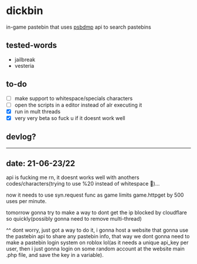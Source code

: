 # dickbin
in-game pastebin that uses [psbdmp](https://psdbmp.ws) api to search pastebins

## tested-words
* jailbreak
* vesteria

## to-do
- [ ] make support to whitespace/specials characters
- [ ] open the scripts in a editor instead of alr executing it
- [x] run in mult threads
- [x] very very beta so fuck u if it doesnt work well

## devlog?
---
date: 21-06-23/22
---
api is fucking me rn, it doesnt works well with anothers codes/characters(trying to use %20 instead of whitespace 💩)...

now it needs to use syn.request func as game limits game.httpget by 500 uses per minute.

tomorrow gonna try to make a way to dont get the ip blocked by cloudflare so quickly(possibly gonna need to remove multi-thread)

^^ dont worry, just got a way to do it, i gonna host a website that gonna use the pastebin api to share any pastebin info, that way we dont gonna need to make a pastebin login system on roblox lol(as it needs a unique api_key per user, then i just gonna login on some random account at the website main .php file, and save the key in a variable).
